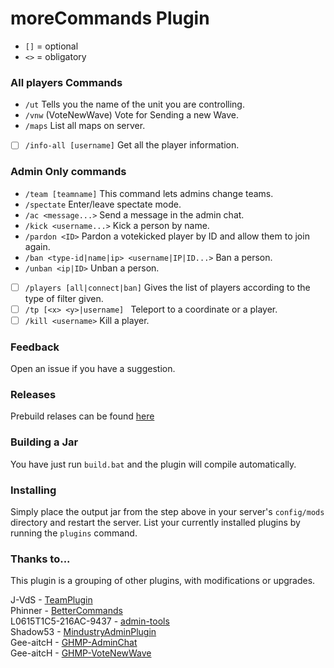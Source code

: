 # moreCommands Plugin
* `[]` = optional
* `<>` = obligatory

### All players Commands
* `/ut` Tells you the name of the unit you are controlling.
* `/vnw` (VoteNewWave) Vote for Sending a new Wave.
* `/maps` List all maps on server.
- [ ] `/info-all [username]` Get all the player information.

### Admin Only commands
* `/team [teamname]` This command lets admins change teams.
* `/spectate` Enter/leave spectate mode.
* `/ac <message...>` Send a message in the admin chat.
* `/kick <username...>` Kick a person by name.
* `/pardon <ID>` Pardon a votekicked player by ID and allow them to join again.
* `/ban <type-id|name|ip> <username|IP|ID...>`  Ban a person.
* `/unban <ip|ID>` Unban a person.
- [ ]  `/players [all|connect|ban]` Gives the list of players according to the type of filter given.
- [ ]  `/tp [<x> <y>|username] ` Teleport to a coordinate or a player.
- [ ]  `/kill <username>` Kill a player.

### Feedback
Open an issue if you have a suggestion.

### Releases
Prebuild relases can be found [here](https://github.com/Susideur/moreCommands/releases)

### Building a Jar 
You have just run `build.bat` and the plugin will compile automatically.


### Installing

Simply place the output jar from the step above in your server's `config/mods` directory and restart the server.
List your currently installed plugins by running the `plugins` command.

### Thanks to...
This plugin is a grouping of other plugins, with modifications or upgrades.

J-VdS - [TeamPlugin](https://github.com/J-VdS/TeamPlugin)<br>
Phinner - [BetterCommands](https://github.com/Phinner/BetterCommands)<br>
L0615T1C5-216AC-9437 - [admin-tools](https://github.com/L0615T1C5-216AC-9437/admin-tools)<br>
Shadow53 - [MindustryAdminPlugin](https://github.com/Shadow53/MindustryAdminPlugin)<br>
Gee-aitcH - [GHMP-AdminChat](https://github.com/Gee-aitcH/GHMP-AdminChat)<br>
Gee-aitcH - [GHMP-VoteNewWave](https://github.com/Gee-aitcH/GHMP-VoteNewWave)<br>
